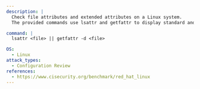 ```yaml
---
description: |
  Check file attributes and extended attributes on a Linux system.
  The provided commands use lsattr and getfattr to display standard and extended file attributes, aiding in configuration review and security assessment.

command: |
  lsattr <file> || getfattr -d <file>

OS:
  - Linux
attack_types:
  - Configuration Review
references:
  - https://www.cisecurity.org/benchmark/red_hat_linux
---
```

